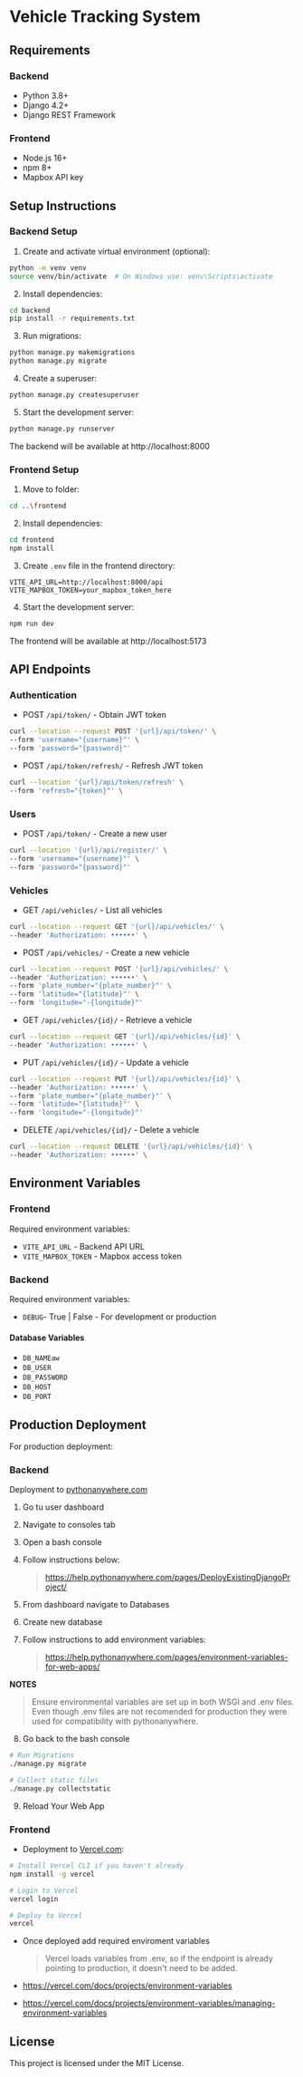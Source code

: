 # Vehicle Tracking System

## Requirements

### Backend

- Python 3.8+
- Django 4.2+
- Django REST Framework

### Frontend

- Node.js 16+
- npm 8+
- Mapbox API key

## Setup Instructions

### Backend Setup

1. Create and activate virtual environment (optional):

```bash
python -m venv venv
source venv/bin/activate  # On Windows use: venv\Scripts\activate
```

2. Install dependencies:

```bash
cd backend
pip install -r requirements.txt
```

3. Run migrations:

```bash
python manage.py makemigrations
python manage.py migrate
```

4. Create a superuser:

```bash
python manage.py createsuperuser
```

5. Start the development server:

```bash
python manage.py runserver
```

The backend will be available at http://localhost:8000

### Frontend Setup

1. Move to folder:

```bash
cd ..\frontend
```

2. Install dependencies:

```bash
cd frontend
npm install
```

3. Create `.env` file in the frontend directory:

```env
VITE_API_URL=http://localhost:8000/api
VITE_MAPBOX_TOKEN=your_mapbox_token_here
```

4. Start the development server:

```bash
npm run dev
```

The frontend will be available at http://localhost:5173

## API Endpoints

### Authentication

- POST `/api/token/` - Obtain JWT token

```bash
curl --location --request POST '{url}/api/token/' \
--form 'username="{username}"' \
--form 'password="{password}"'
```

- POST `/api/token/refresh/` - Refresh JWT token

```bash
curl --location '{url}/api/token/refresh' \
--form 'refresh="{token}"' \
```

### Users

- POST `/api/token/` - Create a new user

```bash
curl --location '{url}/api/register/' \
--form 'username="{username}"' \
--form 'password="{password}"'
```

### Vehicles

- GET `/api/vehicles/` - List all vehicles

```bash
curl --location --request GET '{url}/api/vehicles/' \
--header 'Authorization: ••••••' \
```

- POST `/api/vehicles/` - Create a new vehicle

```bash
curl --location --request POST '{url}/api/vehicles/' \
--header 'Authorization: ••••••' \
--form 'plate_number="{plate_number}"' \
--form 'latitude="{latitude}"' \
--form 'longitude="-{longitude}"'
```

- GET `/api/vehicles/{id}/` - Retrieve a vehicle

```bash
curl --location --request GET '{url}/api/vehicles/{id}' \
--header 'Authorization: ••••••' \
```

- PUT `/api/vehicles/{id}/` - Update a vehicle

```bash
curl --location --request PUT '{url}/api/vehicles/{id}' \
--header 'Authorization: ••••••' \
--form 'plate_number="{plate_number}"' \
--form 'latitude="{latitude}"' \
--form 'longitude="-{longitude}"'
```

- DELETE `/api/vehicles/{id}/` - Delete a vehicle

```bash
curl --location --request DELETE '{url}/api/vehicles/{id}' \
--header 'Authorization: ••••••' \
```

## Environment Variables

### Frontend

Required environment variables:

- `VITE_API_URL` - Backend API URL
- `VITE_MAPBOX_TOKEN` - Mapbox access token

### Backend

Required environment variables:

- `DEBUG`- True | False - For development or production

#### Database Variables

- `DB_NAMEaw`
- `DB_USER`
- `DB_PASSWORD`
- `DB_HOST`
- `DB_PORT`

## Production Deployment

For production deployment:

### Backend

Deployment to [pythonanywhere.com](https://www.pythonanywhere.com/)

1. Go tu user dashboard
2. Navigate to consoles tab
3. Open a bash console
4. Follow instructions below:

   > https://help.pythonanywhere.com/pages/DeployExistingDjangoProject/

5. From dashboard navigate to Databases
6. Create new database
7. Follow instructions to add environment variables:
   > https://help.pythonanywhere.com/pages/environment-variables-for-web-apps/

**NOTES**

> Ensure environmental variables are set up in both WSGI and .env files.\
> Even though .env files are not recomended for production they were used for compatibility with pythonanywhere.

8.  Go back to the bash console

```bash
# Run Migrations
./manage.py migrate

# Collect static files
./manage.py collectstatic
```

9.  Reload Your Web App

### Frontend

- Deployment to [Vercel.com](https://vercel.com/):

```bash
# Install Vercel CLI if you haven't already
npm install -g vercel

# Login to Vercel
vercel login

# Deploy to Vercel
vercel
```

- Once deployed add required enviroment variables

  > Vercel loads variables from .env, so if the endpoint is already pointing to production, it doesn't need to be added.

- https://vercel.com/docs/projects/environment-variables
- https://vercel.com/docs/projects/environment-variables/managing-environment-variables

## License

This project is licensed under the MIT License.
